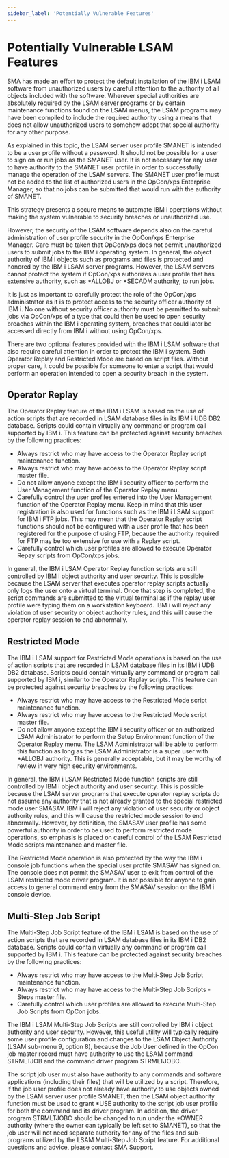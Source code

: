 ```yaml
---
sidebar_label: 'Potentially Vulnerable Features'
---
```


# Potentially Vulnerable LSAM Features

SMA has made an effort to protect the default installation of the IBM i
LSAM software from unauthorized users by careful attention to the
authority of all objects included with the software. Wherever special
authorities are absolutely required by the LSAM server programs or by
certain maintenance functions found on the LSAM menus, the LSAM programs
may have been compiled to include the required authority using a means
that does not allow unauthorized users to somehow adopt that special
authority for any other purpose.

As explained in this topic, the LSAM server user profile SMANET is
intended to be a user profile without a password. It should not be
possible for a user to sign on or run jobs as the SMANET user. It is not
necessary for any user to have authority to the SMANET user profile in
order to successfully manage the operation of the LSAM servers. The
SMANET user profile must not be added to the list of authorized users in
the OpCon/xps Enterprise Manager, so that no jobs can be submitted that
would run with the authority of SMANET.

This strategy presents a secure means to automate IBM i operations
without making the system vulnerable to security breaches or
unauthorized use.

However, the security of the LSAM software depends also on the careful
administration of user profile security in the OpCon/xps Enterprise
Manager. Care must be taken that OpCon/xps does not permit unauthorized
users to submit jobs to the IBM i operating system. In general, the
object authority of IBM i objects such as programs and files is
protected and honored by the IBM i LSAM server programs. However, the
LSAM servers cannot protect the system if OpCon/xps authorizes a user
profile that has extensive authority, such as \*ALLOBJ or \*SECADM
authority, to run jobs.

It is just as important to carefully protect the role of the OpCon/xps
administrator as it is to protect access to the security officer
authority of IBM i. No one without security officer authority must be
permitted to submit jobs via OpCon/xps of a type that could then be used
to open security breaches within the IBM i operating system, breaches
that could later be accessed directly from IBM i without using
OpCon/xps.

There are two optional features provided with the IBM i LSAM software
that also require careful attention in order to protect the IBM i
system. Both Operator Replay and Restricted Mode are based on script
files. Without proper care, it could be possible for someone to enter a
script that would perform an operation intended to open a security
breach in the system.

## Operator Replay

The Operator Replay feature of the IBM i LSAM is based on the use of
action scripts that are recorded in LSAM database files in its IBM i UDB
DB2 database. Scripts could contain virtually any command or program
call supported by IBM i. This feature can be protected against security
breaches by the following practices:

- Always restrict who may have access to the Operator Replay script
    maintenance function.
- Always restrict who may have access to the Operator Replay script
    master file.
- Do not allow anyone except the IBM i security officer to perform the
    User Management function of the Operator Replay menu.
- Carefully control the user profiles entered into the User Management
    function of the Operator Replay menu. Keep in mind that this user
    registration is also used for functions such as the IBM i LSAM
    support for IBM i FTP jobs. This may mean that the Operator Replay
    script functions should not be configured with a user profile that
    has been registered for the purpose of using FTP, because the
    authority required for FTP may be too extensive for use with a
    Replay script.
- Carefully control which user profiles are allowed to execute
    Operator Repay scripts from OpCon/xps jobs.

In general, the IBM i LSAM Operator Replay function scripts are still
controlled by IBM i object authority and user security. This is possible
because the LSAM server that executes operator replay scripts actually
only logs the user onto a virtual terminal. Once that step is completed,
the script commands are submitted to the virtual terminal as if the
replay user profile were typing them on a workstation keyboard. IBM i
will reject any violation of user security or object authority rules,
and this will cause the operator replay session to end abnormally.

## Restricted Mode

The IBM i LSAM support for Restricted Mode operations is based on the
use of action scripts that are recorded in LSAM database files in its
IBM i UDB DB2 database. Scripts could contain virtually any command or
program call supported by IBM i, similar to the Operator Replay scripts.
This feature can be protected against security breaches by the following
practices:

- Always restrict who may have access to the Restricted Mode script
    maintenance function.
- Always restrict who may have access to the Restricted Mode script
    master file.
- Do not allow anyone except the IBM i security officer or an
    authorized LSAM Administrator to perform the Setup Environment
    function of the Operator Replay menu. The LSAM Administrator will be
    able to perform this function as long as the LSAM Administrator is a
    super user with \*ALLOBJ authority. This is generally acceptable,
    but it may be worthy of review in very high security environments.

In general, the IBM i LSAM Restricted Mode function scripts are still
controlled by IBM i object authority and user security. This is possible
because the LSAM server programs that execute operator replay scripts do
not assume any authority that is not already granted to the special
restricted mode user SMASAV. IBM i will reject any violation of user
security or object authority rules, and this will cause the restricted
mode session to end abnormally. However, by definition, the SMASAV user
profile has some powerful authority in order to be used to perform
restricted mode operations, so emphasis is placed on careful control of
the LSAM Restricted Mode scripts maintenance and master file.

The Restricted Mode operation is also protected by the way the IBM i
console job functions when the special user profile SMASAV has signed
on. The console does not permit the SMASAV user to exit from control of
the LSAM restricted mode driver program. It is not possible for anyone
to gain access to general command entry from the SMASAV session on the
IBM i console device.

## Multi-Step Job Script

The Multi-Step Job Script feature of the IBM i LSAM is based on the use
of action scripts that are recorded in LSAM database files in its IBM i
DB2 database. Scripts could contain virtually any command or program
call supported by IBM i. This feature can be protected against security
breaches by the following practices:

- Always restrict who may have access to the Multi-Step Job Script
    maintenance function.
- Always restrict who may have access to the Multi-Step Job Scripts -
    Steps master file.
- Carefully control which user profiles are allowed to execute
    Multi-Step Job Scripts from OpCon jobs.

The IBM i LSAM Multi-Step Job Scripts are still controlled by IBM i
object authority and user security. However, this useful utility will
typically require some user profile configuration and changes to the
LSAM Object Authority (LSAM sub-menu 9, option 8), because the Job User
defined in the OpCon job master record must have authority to use the
LSAM command STRMLTJOB and the command driver program STRMLTJOBC.

The script job user must also have authority to any commands and
software applications (including their files) that will be utilized by a
script. Therefore, if the job user profile does not already have
authority to use objects owned by the LSAM server user profile SMANET,
then the LSAM object authority function must be used to grant \*USE
authority to the script job user profile for both the command and its
driver program. In addition, the driver program STRMLTJOBC should be
changed to run under the \*OWNER authority (where the owner can
typically be left set to SMANET), so that the job user will not need
separate authority for any of the files and sub-programs utilized by the
LSAM Multi-Step Job Script feature. For additional questions and advice,
please contact SMA Support.
